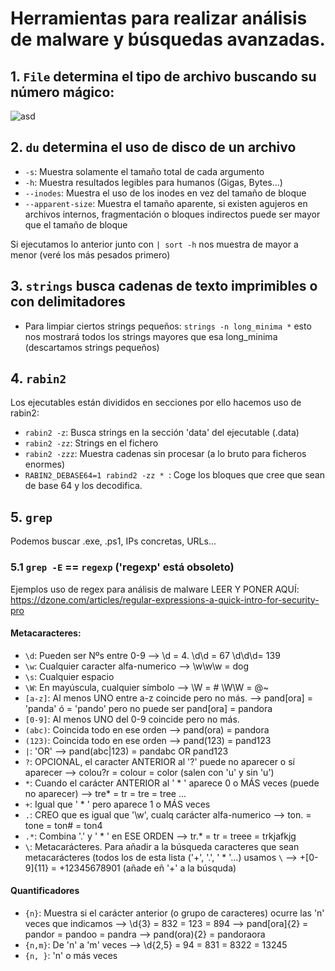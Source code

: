 # Herramientas para realizar análisis de malware y búsquedas avanzadas.

## 1. `File` determina el tipo de archivo buscando su número mágico:

![asd](https://user-images.githubusercontent.com/78214153/109981086-dc094880-7d00-11eb-8090-a92f45fffc58.PNG)

## 2. `du` determina el uso de disco de un archivo 

- `-s`: Muestra solamente el tamaño total de cada argumento
- `-h`: Muestra resultados legibles para humanos (Gigas, Bytes...)
- `--inodes`: Muestra el uso de los inodes en vez del tamaño de bloque
- `--apparent-size`: Muestra el tamaño aparente, si existen agujeros en archivos internos, fragmentación o bloques indirectos puede ser mayor que el tamaño de bloque

Si ejecutamos lo anterior junto con `| sort -h` nos muestra de mayor a menor (veré los más pesados primero)

## 3. `strings` busca cadenas de texto imprimibles o con delimitadores

- Para limpiar ciertos strings pequeños: `strings -n long_minima *` esto nos mostrará todos los strings mayores que esa long_minima (descartamos strings pequeños)

## 4. `rabin2`

Los ejecutables están divididos en secciones por ello hacemos uso de rabin2:

- `rabin2 -z`: Busca strings en la sección 'data' del ejecutable (.data)
- `rabin2 -zz`: Strings en el fichero 
- `rabin2 -zzz`: Muestra cadenas sin procesar (a lo bruto para ficheros enormes)
- `RABIN2_DEBASE64=1 rabind2 -zz * `: Coge los bloques que cree que sean de base 64 y los decodifica.

## 5. `grep`

Podemos buscar .exe, .ps1, IPs concretas, URLs...

### 5.1  `grep -E` == `regexp` ('regexp' está obsoleto)

Ejemplos uso de regex para análisis de malware LEER Y PONER AQUÍ: https://dzone.com/articles/regular-expressions-a-quick-intro-for-security-pro

#### Metacaracteres:

- `\d`: Pueden ser Nºs entre 0-9 --> \d = 4. \d\d = 67 \d\d\d= 139
- `\w`: Cualquier caracter alfa-numerico --> \w\w\w = dog
- `\s`: Cualquier espacio
- `\W`: En mayúscula, cualquier símbolo --> \W = #  \W\W = @~
- `[a-z]`: Al menos UNO entre a-z coincide pero no más. --> pand[ora] = 'panda' ó = 'pando' pero no puede ser pand[ora] = pandora
- `[0-9]`: Al menos UNO del 0-9 coincide pero no más. 
- `(abc)`: Coincida todo en ese orden --> pand(ora) = pandora
- `(123)`: Coincida todo en ese orden --> pand(123) = pand123
- `|`: 'OR' --> pand(abc|123) = pandabc OR pand123
- `?`: OPCIONAL, el caracter ANTERIOR al '?' puede no aparecer o sí aparecer --> colou?r = colour = color (salen con 'u' y sin 'u')
- `*`: Cuando el carácter ANTERIOR al ' * ' aparece 0 o MÁS veces (puede no aparecer) --> tre* = tr = tre = tree ...
- `+`: Igual que ' * ' pero aparece 1 o MÁS veces
- `.`: CREO que es igual que '\w', cualq carácter alfa-numerico --> ton. = tone = ton# = ton4
- `.*`: Combina '.' y ' * ' en ESE ORDEN --> tr.* = tr = treee = trkjafkjg
- `\`: Metacarácteres. Para añadir a la búsqueda caracteres que sean metacarácteres (todos los de esta lista ('+', '.', ' * '...) usamos `\` --> \+[0-9]{11} = +12345678901 (añade eñ '+' a la búsquda)

#### Quantificadores

- `{n}`: Muestra si el carácter anterior (o grupo de caracteres) ocurre las 'n' veces que indicamos --> \d{3} = 832 = 123 = 894 --> pand[ora]{2} = pandor = pandoo = pandra --> pand(ora){2} = pandoraora
- `{n,m}`: De 'n' a 'm' veces --> \d{2,5} = 94 = 831 = 8322 = 13245
- `{n, }`: 'n' o más veces











